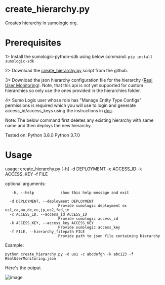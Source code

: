 # create_hierarchy.py

Creates hierarchy in sumologic org.

# Prerequisites

1> Install the sumologic-python-sdk using below command.
   `pip install sumologic-sdk`
   
2> Download the [create_hierarchy.py](create_hierarchy.py) script from the github.

3> Download the json hierarchy configuration file for the hierarchy ([Real User Monitoring](RealUserMonitoring.json)). Note, that this api is not yet supported for custom hierarchies so only use the ones provided in the hierarchies folder.

4> Sumo Logic user whose role has "Manage Entity Type Configs" permissions is required which you will use to login and generate access_id/access_keys using the instructions in [doc](https://help.sumologic.com/Manage/Security/Access-Keys#manage-your-access-keys-on-preferences-page).

Note: The below command first deletes any existing hierarchy with same name and then deploys the new hierarchy.

Tested on:
Python 3.8.0
Python 3.7.0


# Usage

usage: create_hierarchy.py [-h] -d DEPLOYMENT -c ACCESS_ID -k ACCESS_KEY -f FILE

optional arguments:
```
   -h, --help            show this help message and exit

  -d DEPLOYMENT, --deployment DEPLOYMENT
                        Provide sumologic deployment ex us1,ca,au,de,eu,jp,us2,fed,in
  -c ACCESS_ID, --access_id ACCESS_ID
                        Provide sumologic access_id
  -k ACCESS_KEY, --access_key ACCESS_KEY
                        Provide sumologic access_key
  -f FILE, --hierarchy_filepath FILE
                        Provide path to json file containing hierarchy
```

Example:

`python create_hierarchy.py -d us1 -c abcdefgh -k abc123 -f RealUserMonitoring.json`

Here's the output

![image](https://user-images.githubusercontent.com/3620468/128547303-7830878f-e630-4426-8739-b3b16e06144d.png)



